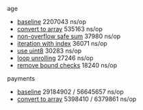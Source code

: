 
age

- [baseline](https://github.com/savarin/computer-systems/blob/5bf88d681aa56e0f8650c00756ae18dd68a9dd0f/memory-hierarchy/metrics.go)	2207043 ns/op
- [convert to array](https://github.com/savarin/computer-systems/commit/d25677e18a31621262e6c151a56079964f45d6cc?branch=d25677e18a31621262e6c151a56079964f45d6cc&diff=split)	535163 ns/op
- [non-overflow safe sum](https://github.com/savarin/computer-systems/commit/136c2af1bf958c12f26544047f4c8ac5c9877ef3?branch=136c2af1bf958c12f26544047f4c8ac5c9877ef3&diff=split)	37980 ns/op
- [iteration with index](https://github.com/savarin/computer-systems/commit/78dea3280bbccbd3da61c3c7f1baf1d02a89e1f3?branch=78dea3280bbccbd3da61c3c7f1baf1d02a89e1f3&diff=split)	36071 ns/op
- [use uint8](https://github.com/savarin/computer-systems/commit/bbff04d1aaf6e545170384dedbf37ac6a4529872?branch=bbff04d1aaf6e545170384dedbf37ac6a4529872&diff=split)	30283 ns/op
- [loop unrolling](https://github.com/savarin/computer-systems/commit/b181e048307c5b6a947bdde545ab8e8d11ccb4ff?branch=b181e048307c5b6a947bdde545ab8e8d11ccb4ff&diff=split)	27246 ns/op
- [remove bound checks](https://github.com/savarin/computer-systems/commit/879aae6fe0ab4d2edba7cc37133e8498c29ae034?branch=879aae6fe0ab4d2edba7cc37133e8498c29ae034&diff=split)	18240 ns/op


payments

- [baseline](https://github.com/savarin/computer-systems/blob/097cddffbcdb2d3e4b7c20579a75335f4227ea3c/memory-hierarchy/metrics.go) 29184902 / 56645657 ns/op
- [convert to array](https://github.com/savarin/computer-systems/commit/809b74f086014e593317039d704a3971e5545154?branch=809b74f086014e593317039d704a3971e5545154&diff=split)	5398410 / 6379861 ns/op
